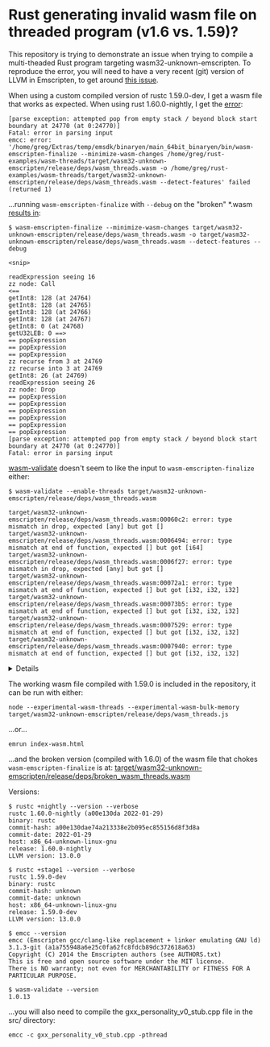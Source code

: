 # Rust generating invalid wasm file on threaded program (v1.6 vs. 1.59)?

This repository is trying to demonstrate an issue when trying to compile a
multi-theaded Rust program targeting wasm32-unknown-emscripten.  To reproduce
the error, you will need to have a very recent (git) version of LLVM in Emscripten,
to get around [this issue](https://github.com/emscripten-core/emscripten/issues/15891).

When using a custom compiled version of rustc 1.59.0-dev, I get a wasm file
that works as expected.  When using rust 1.60.0-nightly, I get the [error](https://github.com/gregbuchholz/wasm_threads/blob/main/error.txt):

```
[parse exception: attempted pop from empty stack / beyond block start boundary at 24770 (at 0:24770)]
Fatal: error in parsing input
emcc: error: '/home/greg/Extras/temp/emsdk/binaryen/main_64bit_binaryen/bin/wasm-emscripten-finalize --minimize-wasm-changes /home/greg/rust-examples/wasm-threads/target/wasm32-unknown-emscripten/release/deps/wasm_threads.wasm -o /home/greg/rust-examples/wasm-threads/target/wasm32-unknown-emscripten/release/deps/wasm_threads.wasm --detect-features' failed (returned 1)
```

...running `wasm-emscripten-finalize` with `--debug` on the "broken" \*.wasm [results in](https://github.com/gregbuchholz/wasm_threads/blob/main/w-e-f_out.txt):

```
$ wasm-emscripten-finalize --minimize-wasm-changes target/wasm32-unknown-emscripten/release/deps/wasm_threads.wasm -o target/wasm32-unknown-emscripten/release/deps/wasm_threads.wasm --detect-features --debug

<snip>

readExpression seeing 16
zz node: Call
<==
getInt8: 128 (at 24764)
getInt8: 128 (at 24765)
getInt8: 128 (at 24766)
getInt8: 128 (at 24767)
getInt8: 0 (at 24768)
getU32LEB: 0 ==>
== popExpression
== popExpression
== popExpression
zz recurse from 3 at 24769
zz recurse into 3 at 24769
getInt8: 26 (at 24769)
readExpression seeing 26
zz node: Drop
== popExpression
== popExpression
== popExpression
== popExpression
== popExpression
== popExpression
[parse exception: attempted pop from empty stack / beyond block start boundary at 24770 (at 0:24770)]
Fatal: error in parsing input
```

[wasm-validate](https://webassembly.github.io/wabt/doc/wasm-validate.1.html) doesn't seem to like the input to `wasm-emscripten-finalize` either:

```
$ wasm-validate --enable-threads target/wasm32-unknown-emscripten/release/deps/wasm_threads.wasm

target/wasm32-unknown-emscripten/release/deps/wasm_threads.wasm:00060c2: error: type mismatch in drop, expected [any] but got []
target/wasm32-unknown-emscripten/release/deps/wasm_threads.wasm:0006494: error: type mismatch at end of function, expected [] but got [i64]
target/wasm32-unknown-emscripten/release/deps/wasm_threads.wasm:0006f27: error: type mismatch in drop, expected [any] but got []
target/wasm32-unknown-emscripten/release/deps/wasm_threads.wasm:00072a1: error: type mismatch at end of function, expected [] but got [i32, i32, i32]
target/wasm32-unknown-emscripten/release/deps/wasm_threads.wasm:00073b5: error: type mismatch at end of function, expected [] but got [i32, i32, i32]
target/wasm32-unknown-emscripten/release/deps/wasm_threads.wasm:0007529: error: type mismatch at end of function, expected [] but got [i32, i32, i32]
target/wasm32-unknown-emscripten/release/deps/wasm_threads.wasm:0007940: error: type mismatch at end of function, expected [] but got [i32, i32, i32]
```
<details>
```
target/wasm32-unknown-emscripten/release/deps/wasm_threads.wasm:000798a: error: type mismatch at end of function, expected [] but got [i32, i32, i32]
target/wasm32-unknown-emscripten/release/deps/wasm_threads.wasm:0007a32: error: type mismatch in drop, expected [any] but got []
target/wasm32-unknown-emscripten/release/deps/wasm_threads.wasm:0007db3: error: type mismatch at end of function, expected [] but got [i32, i32]
target/wasm32-unknown-emscripten/release/deps/wasm_threads.wasm:0008f73: error: type mismatch in drop, expected [any] but got []
target/wasm32-unknown-emscripten/release/deps/wasm_threads.wasm:0009169: error: type mismatch in drop, expected [any] but got []
target/wasm32-unknown-emscripten/release/deps/wasm_threads.wasm:000952c: error: type mismatch in drop, expected [any] but got []
target/wasm32-unknown-emscripten/release/deps/wasm_threads.wasm:0009752: error: type mismatch in drop, expected [any] but got []
target/wasm32-unknown-emscripten/release/deps/wasm_threads.wasm:000a273: error: type mismatch at end of function, expected [] but got [i32]
target/wasm32-unknown-emscripten/release/deps/wasm_threads.wasm:000baaa: error: type mismatch at end of function, expected [] but got [i32]
target/wasm32-unknown-emscripten/release/deps/wasm_threads.wasm:000c327: error: type mismatch at end of function, expected [] but got [i32, i32, i32]
target/wasm32-unknown-emscripten/release/deps/wasm_threads.wasm:000c376: error: type mismatch at end of function, expected [] but got [i32, i32]
target/wasm32-unknown-emscripten/release/deps/wasm_threads.wasm:000c3f8: error: type mismatch at end of function, expected [] but got [i32, i32]
target/wasm32-unknown-emscripten/release/deps/wasm_threads.wasm:000c534: error: type mismatch at end of function, expected [] but got [i32, i32]
target/wasm32-unknown-emscripten/release/deps/wasm_threads.wasm:000d7e3: error: type mismatch at end of function, expected [] but got [i32]
target/wasm32-unknown-emscripten/release/deps/wasm_threads.wasm:000d8c2: error: type mismatch at end of function, expected [] but got [i32]
target/wasm32-unknown-emscripten/release/deps/wasm_threads.wasm:000d9b7: error: type mismatch at end of function, expected [] but got [i32]
target/wasm32-unknown-emscripten/release/deps/wasm_threads.wasm:000dea8: error: type mismatch at end of function, expected [] but got [i32, i32]
target/wasm32-unknown-emscripten/release/deps/wasm_threads.wasm:000df5a: error: type mismatch at end of function, expected [] but got [i32, i32]
target/wasm32-unknown-emscripten/release/deps/wasm_threads.wasm:000e00d: error: type mismatch at end of function, expected [] but got [i32, i32]
target/wasm32-unknown-emscripten/release/deps/wasm_threads.wasm:000e0bd: error: type mismatch at end of function, expected [] but got [i32, i32]
target/wasm32-unknown-emscripten/release/deps/wasm_threads.wasm:000e420: error: type mismatch at end of function, expected [] but got [i32, i32]
target/wasm32-unknown-emscripten/release/deps/wasm_threads.wasm:000e6a3: error: type mismatch at end of function, expected [] but got [i32, i32]
target/wasm32-unknown-emscripten/release/deps/wasm_threads.wasm:000f52d: error: type mismatch at end of function, expected [] but got [i32]
target/wasm32-unknown-emscripten/release/deps/wasm_threads.wasm:000fa38: error: type mismatch at end of function, expected [] but got [i32, i32]
target/wasm32-unknown-emscripten/release/deps/wasm_threads.wasm:000ff14: error: type mismatch at end of function, expected [] but got [i32]
target/wasm32-unknown-emscripten/release/deps/wasm_threads.wasm:001053c: error: type mismatch at end of function, expected [] but got [i32]
target/wasm32-unknown-emscripten/release/deps/wasm_threads.wasm:0010938: error: type mismatch at end of function, expected [] but got [i32]
target/wasm32-unknown-emscripten/release/deps/wasm_threads.wasm:0010cab: error: type mismatch at end of function, expected [] but got [i32, i32]
target/wasm32-unknown-emscripten/release/deps/wasm_threads.wasm:0010d72: error: type mismatch at end of function, expected [] but got [i32]
target/wasm32-unknown-emscripten/release/deps/wasm_threads.wasm:0011356: error: type mismatch at end of function, expected [] but got [i32]
target/wasm32-unknown-emscripten/release/deps/wasm_threads.wasm:0011a27: error: type mismatch at end of function, expected [] but got [i32]
target/wasm32-unknown-emscripten/release/deps/wasm_threads.wasm:0011e1b: error: type mismatch at end of function, expected [] but got [i32]
target/wasm32-unknown-emscripten/release/deps/wasm_threads.wasm:0011f04: error: type mismatch at end of function, expected [] but got [i32, i32]
target/wasm32-unknown-emscripten/release/deps/wasm_threads.wasm:0012078: error: type mismatch at end of function, expected [] but got [i32, i32]
target/wasm32-unknown-emscripten/release/deps/wasm_threads.wasm:001232e: error: type mismatch in implicit return, expected [i32] but got [... i64]
target/wasm32-unknown-emscripten/release/deps/wasm_threads.wasm:001232e: error: type mismatch at end of function, expected [] but got [i32]
target/wasm32-unknown-emscripten/release/deps/wasm_threads.wasm:0012557: error: type mismatch at end of function, expected [] but got [i32, i32, i64]
target/wasm32-unknown-emscripten/release/deps/wasm_threads.wasm:00128d8: error: type mismatch at end of function, expected [] but got [i32]
target/wasm32-unknown-emscripten/release/deps/wasm_threads.wasm:0013d86: error: type mismatch at end of function, expected [] but got [i32]
target/wasm32-unknown-emscripten/release/deps/wasm_threads.wasm:0013f18: error: type mismatch at end of function, expected [] but got [i32]
target/wasm32-unknown-emscripten/release/deps/wasm_threads.wasm:00140a3: error: type mismatch at end of function, expected [] but got [i32]
target/wasm32-unknown-emscripten/release/deps/wasm_threads.wasm:0014d73: error: type mismatch at end of function, expected [] but got [i32]
target/wasm32-unknown-emscripten/release/deps/wasm_threads.wasm:0015182: error: type mismatch at end of function, expected [] but got [... i32, i32, i32, i32]
target/wasm32-unknown-emscripten/release/deps/wasm_threads.wasm:0015bea: error: type mismatch at end of function, expected [] but got [i32, i32]
target/wasm32-unknown-emscripten/release/deps/wasm_threads.wasm:00173ee: error: type mismatch at end of function, expected [] but got [i32]
target/wasm32-unknown-emscripten/release/deps/wasm_threads.wasm:0017802: error: type mismatch at end of function, expected [] but got [i32, i32]
target/wasm32-unknown-emscripten/release/deps/wasm_threads.wasm:0017dc6: error: type mismatch at end of function, expected [] but got [i32, i32]
target/wasm32-unknown-emscripten/release/deps/wasm_threads.wasm:001817f: error: type mismatch at end of function, expected [] but got [i32, i32]
target/wasm32-unknown-emscripten/release/deps/wasm_threads.wasm:0018272: error: type mismatch at end of function, expected [] but got [i32]
target/wasm32-unknown-emscripten/release/deps/wasm_threads.wasm:00184ab: error: type mismatch at end of function, expected [] but got [i32]
target/wasm32-unknown-emscripten/release/deps/wasm_threads.wasm:001864a: error: type mismatch at end of function, expected [] but got [i32, i32]
target/wasm32-unknown-emscripten/release/deps/wasm_threads.wasm:0018c22: error: type mismatch at end of function, expected [] but got [i32, i32, i32, i32]
target/wasm32-unknown-emscripten/release/deps/wasm_threads.wasm:00191b1: error: type mismatch at end of function, expected [] but got [i32]
```
</details>

The working wasm file compiled with 1.59.0 is included in the repository, it can be run with either:

    node --experimental-wasm-threads --experimental-wasm-bulk-memory target/wasm32-unknown-emscripten/release/deps/wasm_threads.js

...or...

    emrun index-wasm.html

...and the broken version (compiled with 1.6.0) of the wasm file that chokes `wasm-emscripten-finalize` is at: [target/wasm32-unknown-emscripten/release/deps/broken_wasm_threads.wasm](https://github.com/gregbuchholz/wasm_threads/blob/main/target/wasm32-unknown-emscripten/release/deps/broken_wasm_threads.wasm)

Versions:

    $ rustc +nightly --version --verbose
    rustc 1.60.0-nightly (a00e130da 2022-01-29)
    binary: rustc
    commit-hash: a00e130dae74a213338e2b095ec855156d8f3d8a
    commit-date: 2022-01-29
    host: x86_64-unknown-linux-gnu
    release: 1.60.0-nightly
    LLVM version: 13.0.0

    $ rustc +stage1 --version --verbose
    rustc 1.59.0-dev
    binary: rustc
    commit-hash: unknown
    commit-date: unknown
    host: x86_64-unknown-linux-gnu
    release: 1.59.0-dev
    LLVM version: 13.0.0

    $ emcc --version
    emcc (Emscripten gcc/clang-like replacement + linker emulating GNU ld) 3.1.3-git (a1a755948a6e25c0fa62fc8fdcb89dc372618a63)
    Copyright (C) 2014 the Emscripten authors (see AUTHORS.txt)
    This is free and open source software under the MIT license.
    There is NO warranty; not even for MERCHANTABILITY or FITNESS FOR A PARTICULAR PURPOSE.

    $ wasm-validate --version
    1.0.13


...you will also need to compile the gxx_personality_v0_stub.cpp file in the src/ directory:

    emcc -c gxx_personality_v0_stub.cpp -pthread

